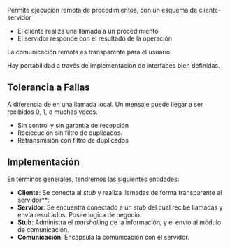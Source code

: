 Permite ejecución remota de procedimientos, con un esquema de cliente-servidor

- El cliente realiza una llamada a un procedimiento
- El servidor responde con el resultado de la operación

La comunicación remota es transparente para el usuario.

Hay portabilidad a través de implementación de interfaces bien definidas.

## Tolerancia a Fallas

A diferencia de en una llamada local. Un mensaje puede llegar a ser recibidos 0, 1, o muchas veces.

- Sin control y sin garantía de recepción
- Reejecución sin filtro de duplicados.
- Retransmisión con filtro de duplicados

## Implementación

En términos generales, tendremos las siguientes entidades:

- **Cliente**: Se conecta al _stub_ y realiza llamadas de forma transparente al servidor**:
- **Servidor**: Se encuentra conectado a un _stub_ del cual recibe llamadas y envía resultados. Posee lógica de negocio.
- **Stub**: Administra el _marshalling_ de la información, y el envío al módulo de comunicación.
- **Comunicación**: Encapsula la comunicación con el servidor.

